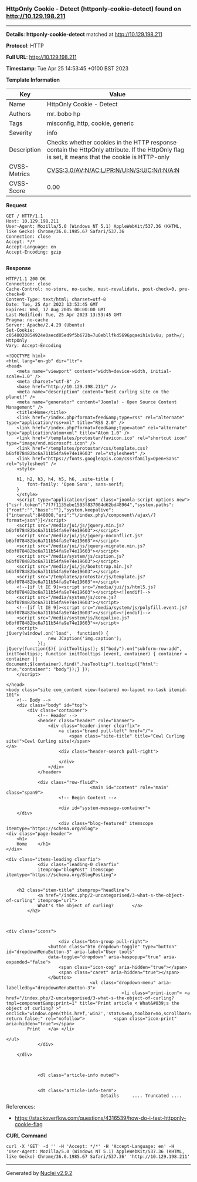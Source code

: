 ### HttpOnly Cookie - Detect (httponly-cookie-detect) found on http://10.129.198.211
---
**Details**: **httponly-cookie-detect**  matched at http://10.129.198.211

**Protocol**: HTTP

**Full URL**: http://10.129.198.211

**Timestamp**: Tue Apr 25 14:53:45 +0100 BST 2023

**Template Information**

| Key | Value |
|---|---|
| Name | HttpOnly Cookie - Detect |
| Authors | mr. bobo hp |
| Tags | misconfig, http, cookie, generic |
| Severity | info |
| Description | Checks whether cookies in the HTTP response contain the HttpOnly attribute. If the HttpOnly flag is set, it means that the cookie is HTTP-only<br> |
| CVSS-Metrics | [CVSS:3.0/AV:N/AC:L/PR:N/UI:N/S:U/C:N/I:N/A:N](https://www.first.org/cvss/calculator/3.0#CVSS:3.0/AV:N/AC:L/PR:N/UI:N/S:U/C:N/I:N/A:N) |
| CVSS-Score | 0.00 |

**Request**
```http
GET / HTTP/1.1
Host: 10.129.198.211
User-Agent: Mozilla/5.0 (Windows NT 5.1) AppleWebKit/537.36 (KHTML, like Gecko) Chrome/36.0.1985.67 Safari/537.36
Connection: close
Accept: */*
Accept-Language: en
Accept-Encoding: gzip


```

**Response**
```http
HTTP/1.1 200 OK
Connection: close
Cache-Control: no-store, no-cache, must-revalidate, post-check=0, pre-check=0
Content-Type: text/html; charset=utf-8
Date: Tue, 25 Apr 2023 13:53:45 GMT
Expires: Wed, 17 Aug 2005 00:00:00 GMT
Last-Modified: Tue, 25 Apr 2023 13:53:45 GMT
Pragma: no-cache
Server: Apache/2.4.29 (Ubuntu)
Set-Cookie: c0548020854924e0aecd05ed9f5b672b=7u0ebllfkd5696pqaeih1v1v6u; path=/; HttpOnly
Vary: Accept-Encoding

<!DOCTYPE html>
<html lang="en-gb" dir="ltr">
<head>
	<meta name="viewport" content="width=device-width, initial-scale=1.0" />
	<meta charset="utf-8" />
	<base href="http://10.129.198.211/" />
	<meta name="description" content="best curling site on the planet!" />
	<meta name="generator" content="Joomla! - Open Source Content Management" />
	<title>Home</title>
	<link href="/index.php?format=feed&amp;type=rss" rel="alternate" type="application/rss+xml" title="RSS 2.0" />
	<link href="/index.php?format=feed&amp;type=atom" rel="alternate" type="application/atom+xml" title="Atom 1.0" />
	<link href="/templates/protostar/favicon.ico" rel="shortcut icon" type="image/vnd.microsoft.icon" />
	<link href="/templates/protostar/css/template.css?b6bf078482bc6a711b54fa9e74e19603" rel="stylesheet" />
	<link href="https://fonts.googleapis.com/css?family=Open+Sans" rel="stylesheet" />
	<style>

	h1, h2, h3, h4, h5, h6, .site-title {
		font-family: 'Open Sans', sans-serif;
	}
	</style>
	<script type="application/json" class="joomla-script-options new">{"csrf.token":"7f7f1135ebe1593f837004d62bd48964","system.paths":{"root":"","base":""},"system.keepalive":{"interval":840000,"uri":"\/index.php\/component\/ajax\/?format=json"}}</script>
	<script src="/media/jui/js/jquery.min.js?b6bf078482bc6a711b54fa9e74e19603"></script>
	<script src="/media/jui/js/jquery-noconflict.js?b6bf078482bc6a711b54fa9e74e19603"></script>
	<script src="/media/jui/js/jquery-migrate.min.js?b6bf078482bc6a711b54fa9e74e19603"></script>
	<script src="/media/system/js/caption.js?b6bf078482bc6a711b54fa9e74e19603"></script>
	<script src="/media/jui/js/bootstrap.min.js?b6bf078482bc6a711b54fa9e74e19603"></script>
	<script src="/templates/protostar/js/template.js?b6bf078482bc6a711b54fa9e74e19603"></script>
	<!--[if lt IE 9]><script src="/media/jui/js/html5.js?b6bf078482bc6a711b54fa9e74e19603"></script><![endif]-->
	<script src="/media/system/js/core.js?b6bf078482bc6a711b54fa9e74e19603"></script>
	<!--[if lt IE 9]><script src="/media/system/js/polyfill.event.js?b6bf078482bc6a711b54fa9e74e19603"></script><![endif]-->
	<script src="/media/system/js/keepalive.js?b6bf078482bc6a711b54fa9e74e19603"></script>
	<script>
jQuery(window).on('load',  function() {
				new JCaption('img.caption');
			});jQuery(function($){ initTooltips(); $("body").on("subform-row-add", initTooltips); function initTooltips (event, container) { container = container || document;$(container).find(".hasTooltip").tooltip({"html": true,"container": "body"});} });
	</script>

</head>
<body class="site com_content view-featured no-layout no-task itemid-101">
	<!-- Body -->
	<div class="body" id="top">
		<div class="container">
			<!-- Header -->
			<header class="header" role="banner">
				<div class="header-inner clearfix">
					<a class="brand pull-left" href="/">
						<span class="site-title" title="Cewl Curling site!">Cewl Curling site!</span>											</a>
					<div class="header-search pull-right">
						
					</div>
				</div>
			</header>
						
			<div class="row-fluid">
								<main id="content" role="main" class="span9">
					<!-- Begin Content -->
					
					<div id="system-message-container">
	</div>

					<div class="blog-featured" itemscope itemtype="https://schema.org/Blog">
<div class="page-header">
	<h1>
	Home	</h1>
</div>

<div class="items-leading clearfix">
			<div class="leading-0 clearfix"
			itemprop="blogPost" itemscope itemtype="https://schema.org/BlogPosting">
			

	<h2 class="item-title" itemprop="headline">
			<a href="/index.php/2-uncategorised/3-what-s-the-object-of-curling" itemprop="url">
			What's the object of curling?		</a>
		</h2>


	
<div class="icons">
	
					<div class="btn-group pull-right">
				<button class="btn dropdown-toggle" type="button" id="dropdownMenuButton-3" aria-label="User tools"
				data-toggle="dropdown" aria-haspopup="true" aria-expanded="false">
					<span class="icon-cog" aria-hidden="true"></span>
					<span class="caret" aria-hidden="true"></span>
				</button>
								<ul class="dropdown-menu" aria-labelledby="dropdownMenuButton-3">
											<li class="print-icon"> <a href="/index.php/2-uncategorised/3-what-s-the-object-of-curling?tmpl=component&amp;print=1" title="Print article < What&#039;s the object of curling? >" onclick="window.open(this.href,'win2','status=no,toolbar=no,scrollbars=yes,titlebar=no,menubar=no,resizable=yes,width=640,height=480,directories=no,location=no'); return false;" rel="nofollow">			<span class="icon-print" aria-hidden="true"></span>
		Print	</a> </li>
																			</ul>
			</div>
		
	</div>



			<dl class="article-info muted">

		
			<dt class="article-info-term">
									Details		.... Truncated ....
```

References: 
- https://stackoverflow.com/questions/4316539/how-do-i-test-httponly-cookie-flag

**CURL Command**
```
curl -X 'GET' -d '' -H 'Accept: */*' -H 'Accept-Language: en' -H 'User-Agent: Mozilla/5.0 (Windows NT 5.1) AppleWebKit/537.36 (KHTML, like Gecko) Chrome/36.0.1985.67 Safari/537.36' 'http://10.129.198.211'
```
---
Generated by [Nuclei v2.9.2](https://github.com/projectdiscovery/nuclei)